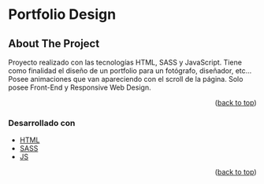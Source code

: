 <h1>Portfolio Design</h1>


<!-- ABOUT THE PROJECT -->
## About The Project

Proyecto realizado con las tecnologías HTML, SASS y JavaScript. Tiene como finalidad el diseño de un portfolio para un fotógrafo, diseñador, etc... Posee animaciones que van apareciendo con el scroll de la página. Solo posee Front-End y Responsive Web Design.

<p align="right">(<a href="#top">back to top</a>)</p>



### Desarrollado con

* [HTML](https://developer.mozilla.org/es/docs/Web/HTML)
* [SASS](https://sass-lang.com/)
* [JS](https://developer.mozilla.org/es/docs/Web/JavaScript)

<p align="right">(<a href="#top">back to top</a>)</p>


